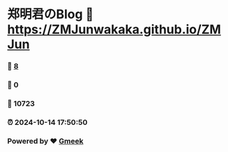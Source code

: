 # 郑明君のBlog :link: https://ZMJunwakaka.github.io/ZMJun 
### :page_facing_up: [8](https://ZMJunwakaka.github.io/ZMJun/tag.html) 
### :speech_balloon: 0 
### :hibiscus: 10723 
### :alarm_clock: 2024-10-14 17:50:50 
### Powered by :heart: [Gmeek](https://github.com/Meekdai/Gmeek)
